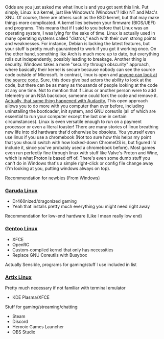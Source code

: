 Odds are you just asked me what linux is and you got sent this link. Put simply, Linux is a kernel, just like Windows's (Windows'? Idk) NT and Mac's XNU. Of course, there are others such as the BSD kernel, but that may make things more complicated. A kernel lies between your firmware (BIOS/UEFI) and programs. This means that if I said to you before that Linux was an operating system, I was lying for the sake of time. Linux is actually used in many operating systems called "distros," each with their own strong points and weaknesses. For instance, Debian is lacking the latest features, but your stuff is pretty much gauranteed to work if you got it working once. On the other hand, something like Arch is much more up to date, but everything rolls out independently, possibly leading to breakage. Another thing is security. Windows takes a more "security through obscurity" approach, where basically their kernel is secure because nobody can see the source code outside of Microsoft. In contrast, linux is open and [anyone can look at the source code.](https://kernel.org) Sure, this does give bad actors the ability to look at the code, but there can be as many as thousands of people looking at the code at any one time. Not to mention that if Linus or another person were to add telemetry or an NSA backdoor, someone could fork the code and remove it. [Actually, that same thing happened with Audacity.](https://github.com/tenacityteam/tenacity) This open approach allows you to do more with you computer than ever before, including uninstalling the bootloader, init system, and GNU coreutils (all of which are essential to run your computer except the last one in certain circumstances). Linux is even versatile enough to run on a payment processor or even a literal toaster! There are many stories of linux breathing new life into old hardware that'd otherwise be obsolete. You yourself even use linux if you use a chromebook (Not too sure how this helps my point that you should switch with how locked-down ChromeOS is, but figured I'd include it, since you've probably used a chromebook before). Most games even run perfectly fine through linux with stuff like Valve's Proton and Wine, which is what Proton is based off of. There's even some dumb stuff you can't do in Windows that's a simple right-click or config file change away (I'm looking at you, putting windows always on top).

Recommendation for newbies (From Windows)

### [Garuda Linux](https://garudalinux.org)
- Dr460nized/dragonized gaming
- Yeah that installs pretty much everything you might need right away

Recommendation for low-end hardware (Like I mean really low end)

### [Gentoo Linux](https://gentoo.org)
- XFCE
- OpenRC
- Custom-compiled kernel that only has necessities
- Replace GNU Coreutils with Busybox

Actually Sensible, programs for gaming/stuff I use included in list

### [Artix Linux](https//:artixlinux.org)
Pretty much necessary if not familiar with terminal emulator

- KDE Plasma/XFCE

Stuff for gaming/streaming/chatting

- Steam
- Discord
- Herooic Games Launcher
- OBS Studio
